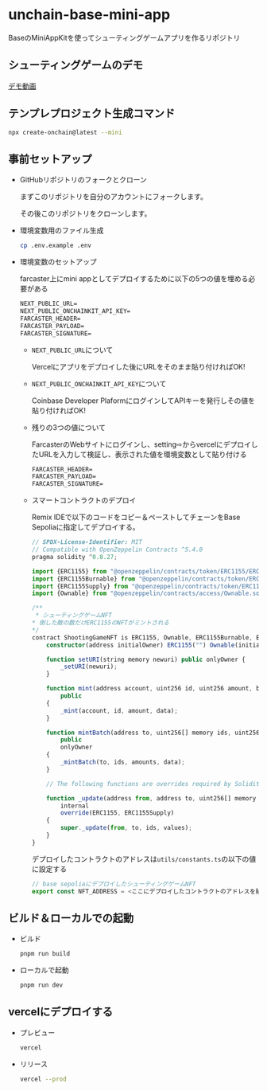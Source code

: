 # unchain-base-mini-app

BaseのMiniAppKitを使ってシューティングゲームアプリを作るリポジトリ

## シューティングゲームのデモ

[デモ動画](https://x.com/haruki_web3/status/1962851527074472211)

## テンプレプロジェクト生成コマンド

```bash
npx create-onchain@latest --mini
```

## 事前セットアップ

- GitHubリポジトリのフォークとクローン

  まずこのリポジトリを自分のアカウントにフォークします。

  その後このリポジトリをクローンします。

- 環境変数用のファイル生成

  ```bash
  cp .env.example .env
  ```

- 環境変数のセットアップ

  farcaster上にmini appとしてデプロイするために以下の5つの値を埋める必要がある

  ```txt
  NEXT_PUBLIC_URL=
  NEXT_PUBLIC_ONCHAINKIT_API_KEY=
  FARCASTER_HEADER=
  FARCASTER_PAYLOAD=
  FARCASTER_SIGNATURE=
  ```

  - `NEXT_PUBLIC_URL`について

    Vercelにアプリをデプロイした後にURLをそのまま貼り付ければOK!

  - `NEXT_PUBLIC_ONCHAINKIT_API_KEY`について

    Coinbase Developer PlaformにログインしてAPIキーを発行しその値を貼り付ければOK!

  - 残りの3つの値について

    FarcasterのWebサイトにログインし、setting⇨からvercelにデプロイしたURLを入力して検証し、表示された値を環境変数として貼り付ける

    ```txt
    FARCASTER_HEADER=
    FARCASTER_PAYLOAD=
    FARCASTER_SIGNATURE=
    ```

  - スマートコントラクトのデプロイ

    Remix IDEで以下のコードをコピー＆ペーストしてチェーンをBase Sepoliaに指定してデプロイする。

    ```ts
    // SPDX-License-Identifier: MIT
    // Compatible with OpenZeppelin Contracts ^5.4.0
    pragma solidity ^0.8.27;

    import {ERC1155} from "@openzeppelin/contracts/token/ERC1155/ERC1155.sol";
    import {ERC1155Burnable} from "@openzeppelin/contracts/token/ERC1155/extensions/ERC1155Burnable.sol";
    import {ERC1155Supply} from "@openzeppelin/contracts/token/ERC1155/extensions/ERC1155Supply.sol";
    import {Ownable} from "@openzeppelin/contracts/access/Ownable.sol";

    /**
     * シューティングゲームNFT
    * 倒した敵の数だけERC1155のNFTがミントされる
    */
    contract ShootingGameNFT is ERC1155, Ownable, ERC1155Burnable, ERC1155Supply {
        constructor(address initialOwner) ERC1155("") Ownable(initialOwner) {}

        function setURI(string memory newuri) public onlyOwner {
            _setURI(newuri);
        }

        function mint(address account, uint256 id, uint256 amount, bytes memory data)
            public
        {
            _mint(account, id, amount, data);
        }

        function mintBatch(address to, uint256[] memory ids, uint256[] memory amounts, bytes memory data)
            public
            onlyOwner
        {
            _mintBatch(to, ids, amounts, data);
        }

        // The following functions are overrides required by Solidity.

        function _update(address from, address to, uint256[] memory ids, uint256[] memory values)
            internal
            override(ERC1155, ERC1155Supply)
        {
            super._update(from, to, ids, values);
        }
    }
    ```

    デプロイしたコントラクトのアドレスは`utils/constants.ts`の以下の値に設定する

    ```ts
    // base sepoliaにデプロイしたシューティングゲームNFT
    export const NFT_ADDRESS = <ここにデプロイしたコントラクトのアドレスを貼り付ける>;
    ```

## ビルド＆ローカルでの起動

- ビルド

  ```bash
  pnpm run build
  ```

- ローカルで起動

  ```bash
  pnpm run dev
  ```

## vercelにデプロイする

- プレビュー

  ```bash
  vercel
  ```

- リリース

  ```bash
  vercel --prod
  ```
